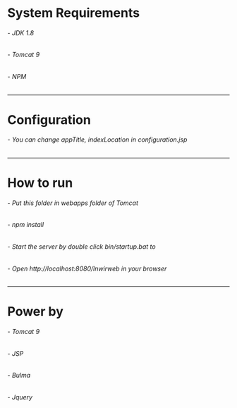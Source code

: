 <h1>System Requirements</h1>
<h6>- JDK 1.8</h6>
<h6>- Tomcat 9</h6>
<h6>- NPM</h6>
<hr>
<h1>Configuration</h1>
<h6>- You can change appTitle, indexLocation in configuration.jsp</h6>
<hr>
<h1>How to run</h1>
<h6>- Put this folder in webapps folder of Tomcat</h6>
<h6>- npm install</h6>
<h6>- Start the server by double click bin/startup.bat to</h6>
<h6>- Open http://localhost:8080/lnwirweb in your browser</h6>
<hr>
<h1>Power by</h1>
<h6>- Tomcat 9</h6>
<h6>- JSP</h6>
<h6>- Bulma</h6>
<h6>- Jquery</h6>